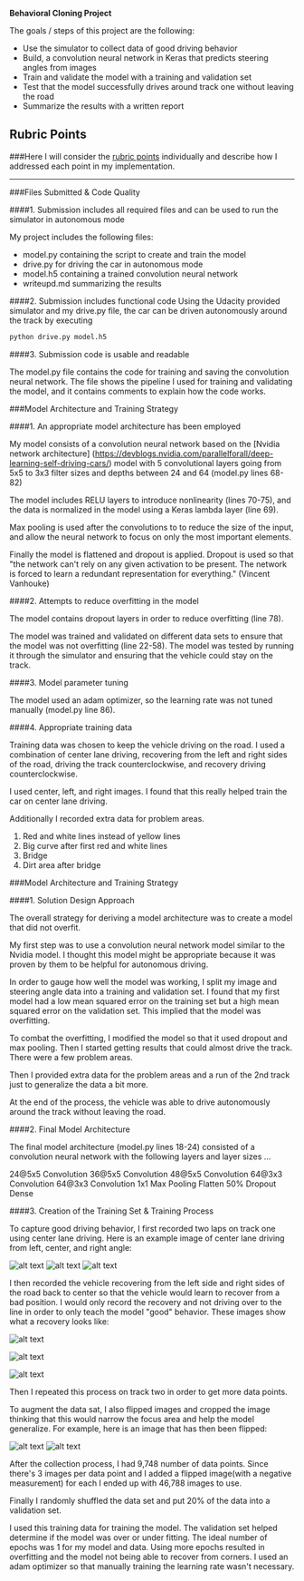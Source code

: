 **Behavioral Cloning Project**

The goals / steps of this project are the following:
* Use the simulator to collect data of good driving behavior
* Build, a convolution neural network in Keras that predicts steering angles from images
* Train and validate the model with a training and validation set
* Test that the model successfully drives around track one without leaving the road
* Summarize the results with a written report


[//]: # (Image References)

[image1]: ./writeup-media/left_2017_07_28_13_49_53_447.jpg "Left"
[image2]: ./writeup-media/center_2017_07_28_13_49_53_447.jpg "Center"
[image3]: ./writeup-media/right_2017_07_28_13_49_53_447.jpg "Right"

[image4]: ./writeup-media/center_2017_07_28_13_48_54_398.jpg "Recovery Image"
[image5]: ./writeup-media/center_2017_07_28_13_48_54_570.jpg "Recovery Image"
[image6]: ./writeup-media/center_2017_07_28_13_48_54_986.jpg "Recovery Image"

[image7]: ./writeup-media/left_2017_07_28_13_48_36_817.jpg "Flipped Image"
[image8]: ./writeup-media/left_2017_07_28_13_48_36_817_flipped.jpg "Flipped Image"

## Rubric Points
###Here I will consider the [rubric points](https://review.udacity.com/#!/rubrics/432/view) individually and describe how I addressed each point in my implementation.  

---
###Files Submitted & Code Quality

####1. Submission includes all required files and can be used to run the simulator in autonomous mode

My project includes the following files:
* model.py containing the script to create and train the model
* drive.py for driving the car in autonomous mode
* model.h5 containing a trained convolution neural network 
* writeupd.md summarizing the results

####2. Submission includes functional code
Using the Udacity provided simulator and my drive.py file, the car can be driven autonomously around the track by executing 
```sh
python drive.py model.h5
```

####3. Submission code is usable and readable

The model.py file contains the code for training and saving the convolution neural network. The file shows the pipeline I used for training and validating the model, and it contains comments to explain how the code works.

###Model Architecture and Training Strategy

####1. An appropriate model architecture has been employed

My model consists of a convolution neural network based on the [Nvidia network architecture] (https://devblogs.nvidia.com/parallelforall/deep-learning-self-driving-cars/) model with 5 convolutional layers going from 5x5 to 3x3 filter sizes and depths between 24 and 64 (model.py lines 68-82)

The model includes RELU layers to introduce nonlinearity (lines 70-75), and the data is normalized in the model using a Keras lambda layer (line 69). 

Max pooling is used after the convolutions to to reduce the size of the input, and allow the neural network to focus on only the most important elements.

Finally the model is flattened and dropout is applied. Dropout is used so that "the network can't rely on any given activation to be present. The network is forced to learn a redundant representation for everything." (Vincent Vanhouke)

####2. Attempts to reduce overfitting in the model

The model contains dropout layers in order to reduce overfitting (line 78). 

The model was trained and validated on different data sets to ensure that the model was not overfitting (line 22-58). The model was tested by running it through the simulator and ensuring that the vehicle could stay on the track.

####3. Model parameter tuning

The model used an adam optimizer, so the learning rate was not tuned manually (model.py line 86).

####4. Appropriate training data

Training data was chosen to keep the vehicle driving on the road. I used a combination of center lane driving, recovering from the left and right sides of the road, driving the track counterclockwise, and recovery driving counterclockwise.

I used center, left, and right images. I found that this really helped train the car on center lane driving. 

Additionally I recorded extra data for problem areas.
1. Red and white lines instead of yellow lines
2. Big curve after first red and white lines
3. Bridge
5. Dirt area after bridge

###Model Architecture and Training Strategy

####1. Solution Design Approach

The overall strategy for deriving a model architecture was to create a model that did not overfit.

My first step was to use a convolution neural network model similar to the Nvidia model. I thought this model might be appropriate because it was proven by them to be helpful for autonomous driving.

In order to gauge how well the model was working, I split my image and steering angle data into a training and validation set. I found that my first model had a low mean squared error on the training set but a high mean squared error on the validation set. This implied that the model was overfitting. 

To combat the overfitting, I modified the model so that it used dropout and max pooling. Then I started getting results that could almost drive the track. There were a few problem areas.

Then I provided extra data for the problem areas and a run of the 2nd track just to generalize the data a bit more.

At the end of the process, the vehicle was able to drive autonomously around the track without leaving the road.

####2. Final Model Architecture

The final model architecture (model.py lines 18-24) consisted of a convolution neural network with the following layers and layer sizes ...

24@5x5 Convolution
36@5x5 Convolution
48@5x5 Convolution
64@3x3 Convolution
64@3x3 Convolution
1x1 Max Pooling
Flatten
50% Dropout
Dense

####3. Creation of the Training Set & Training Process

To capture good driving behavior, I first recorded two laps on track one using center lane driving. Here is an example image of center lane driving from left, center, and right angle:

![alt text][image1]
![alt text][image2]
![alt text][image3]

I then recorded the vehicle recovering from the left side and right sides of the road back to center so that the vehicle would learn to recover from a bad position. I would only record the recovery and not driving over to the line in order to only teach the model "good" behavior. These images show what a recovery looks like:

![alt text][image4]

![alt text][image5]

![alt text][image6]

Then I repeated this process on track two in order to get more data points.

To augment the data sat, I also flipped images and cropped the image thinking that this would narrow the focus area and help the model generalize. For example, here is an image that has then been flipped:

![alt text][image7]
![alt text][image8]


After the collection process, I had 9,748 number of data points. Since there's 3 images per data point and I added a flipped image(with a negative measurement) for each I ended up with 46,788 images to use.

Finally I randomly shuffled the data set and put 20% of the data into a validation set. 

I used this training data for training the model. The validation set helped determine if the model was over or under fitting. The ideal number of epochs was 1 for my model and data. Using more epochs resulted in overfitting and the model not being able to recover from corners. I used an adam optimizer so that manually training the learning rate wasn't necessary.
